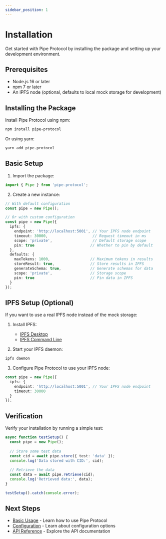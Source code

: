 ```yaml
---
sidebar_position: 1
---
```


# Installation

Get started with Pipe Protocol by installing the package and setting up your development environment.

## Prerequisites

- Node.js 16 or later
- npm 7 or later
- An IPFS node (optional, defaults to local mock storage for development)

## Installing the Package

Install Pipe Protocol using npm:

```bash
npm install pipe-protocol
```

Or using yarn:

```bash
yarn add pipe-protocol
```

## Basic Setup

1. Import the package:

```typescript
import { Pipe } from 'pipe-protocol';
```

2. Create a new instance:

```typescript
// With default configuration
const pipe = new Pipe();

// Or with custom configuration
const pipe = new Pipe({
  ipfs: {
    endpoint: 'http://localhost:5001', // Your IPFS node endpoint
    timeout: 30000,                    // Request timeout in ms
    scope: 'private',                  // Default storage scope
    pin: true                         // Whether to pin by default
  },
  defaults: {
    maxTokens: 1000,                  // Maximum tokens in results
    storeResult: true,                // Store results in IPFS
    generateSchema: true,             // Generate schemas for data
    scope: 'private',                 // Storage scope
    pin: true                         // Pin data in IPFS
  }
});
```

## IPFS Setup (Optional)

If you want to use a real IPFS node instead of the mock storage:

1. Install IPFS:
   - [IPFS Desktop](https://docs.ipfs.tech/install/ipfs-desktop/)
   - [IPFS Command Line](https://docs.ipfs.tech/install/command-line/)

2. Start your IPFS daemon:

```bash
ipfs daemon
```

3. Configure Pipe Protocol to use your IPFS node:

```typescript
const pipe = new Pipe({
  ipfs: {
    endpoint: 'http://localhost:5001', // Your IPFS node endpoint
    timeout: 30000
  }
});
```

## Verification

Verify your installation by running a simple test:

```typescript
async function testSetup() {
  const pipe = new Pipe();
  
  // Store some test data
  const cid = await pipe.store({ test: 'data' });
  console.log('Data stored with CID:', cid);
  
  // Retrieve the data
  const data = await pipe.retrieve(cid);
  console.log('Retrieved data:', data);
}

testSetup().catch(console.error);
```

## Next Steps

- [Basic Usage](../guides/basic-usage.md) - Learn how to use Pipe Protocol
- [Configuration](../guides/configuration.md) - Learn about configuration options
- [API Reference](../api-reference/pipe.md) - Explore the API documentation 